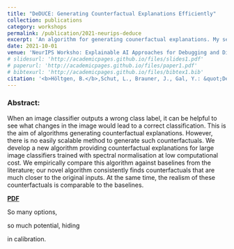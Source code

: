 ```yaml
---
title: "DeDUCE: Generating Counterfactual Explanations Efficiently"
collection: publications
category: workshops
permalink: /publication/2021-neurips-deduce
excerpt: 'An algorithm for generating counerfactual explanations. My second master thesis.'
date: 2021-10-01
venue: 'NeurIPS Worksho: Explainable AI Approaches for Debugging and Diagnosis'
# slidesurl: 'http://academicpages.github.io/files/slides1.pdf'
# paperurl: 'http://academicpages.github.io/files/paper1.pdf'
# bibtexurl: 'http://academicpages.github.io/files/bibtex1.bib'
citation: '<b>Höltgen, B.</b>,Schut, L., Brauner, J., Gal, Y.: &quot;DeDUCE: Generating counterfactual explanations efficiently.&quot; <i></i>. 2021.'
---
```

### Abstract:
When an image classifier outputs a wrong class label, it can be helpful to see what changes in the image would lead to a correct classification. This is the aim of algorithms generating counterfactual explanations. However, there is no easily scalable method to generate such counterfactuals. We develop a new algorithm providing counterfactual explanations for large image classifiers trained with spectral normalisation at low computational cost. We empirically compare this algorithm against baselines from the literature; our novel algorithm consistently finds counterfactuals that are much closer to the original inputs. At the same time, the realism of these counterfactuals is comparable to the baselines.

[**PDF**](https://arxiv.org/pdf/2111.15639)

So many options,

so much potential, hiding

in calibration.

